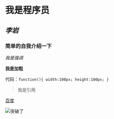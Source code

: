 # 我是程序员
## *李岩*
### 简单的自我介绍一下 
*我是强调*

**我是加粗**

代码：`function(){
width:100px;
height:100px;
}`
>我是引用

[百度](http://www.baidu.com)

![突破了](兴8.jpeg)
